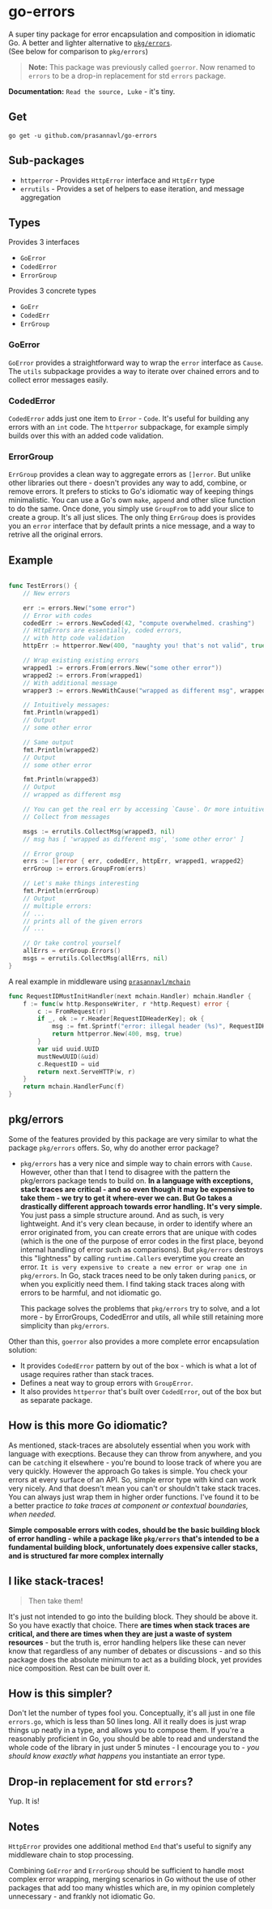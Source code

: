 # go-errors

A super tiny package for error encapsulation and composition in idiomatic Go. A better and lighter alternative to [`pkg/errors`](https://github.com/pkg/errors).  
(See below for comparison to `pkg/errors`)

> **Note:** This package was previously called `goerror`. Now renamed to `errors` to be a drop-in replacement for std `errors` package.

**Documentation:** `Read the source, Luke` - it's tiny.

## Get

`go get -u github.com/prasannavl/go-errors`

## Sub-packages

- `httperror` - Provides `HttpError` interface and `HttpErr` type
- `errutils` - Provides a set of helpers to ease iteration, and message aggregation

## Types

Provides 3 interfaces
- `GoError`
- `CodedError`
- `ErrorGroup`

Provides 3 concrete types
- `GoErr`
- `CodedErr`
- `ErrGroup`

### GoError

`GoError` provides a straightforward way to wrap the `error` interface as `Cause`. The `utils` subpackage provides a way to iterate over chained errors and to collect error messages easily.

### CodedError

`CodedError` adds just one item to `Error` - `Code`. It's useful for building any errors with an `int` code. The `httperror` subpackage, for example simply builds over this with an added code validation.

### ErrorGroup

`ErrGroup` provides a clean way to aggregate errors as `[]error`. But unlike other libraries out there - doesn't provides any way to add, combine, or remove errors. It prefers to sticks to Go's idiomatic way of keeping things minimalistic. You can use a Go's own `make`, `append` and other slice function to do the same. Once done, you simply use `GroupFrom` to add your slice to create a group. It's all just slices. The only thing `ErrGroup` does is provides you an `error` interface that by default prints a nice message, and a way to retrive all the original errors.

## Example

```go

func TestErrors() {
    // New errors

    err := errors.New("some error")
    // Error with codes
    codedErr := errors.NewCoded(42, "compute overwhelmed. crashing")
    // HttpErrors are essentially, coded errors,
    // with http code validation
    httpErr := httperror.New(400, "naughty you! that's not valid", true)

    // Wrap existing existing errors
    wrapped1 := errors.From(errors.New("some other error"))
    wrapped2 := errors.From(wrapped1)
    // With additional message
    wrapper3 := errors.NewWithCause("wrapped as different msg", wrapped2)

    // Intuitively messages:
    fmt.Println(wrapped1)
    // Output 
    // some other error

    // Same output
    fmt.Println(wrapped2)
    // Output
    // some other error

    fmt.Println(wrapped3)
    // Output
    // wrapped as different msg

    // You can get the real err by accessing `Cause`. Or more intuitively,
    // Collect from messages

    msgs := errutils.CollectMsg(wrapped3, nil)
    // msg has [ 'wrapped as different msg', 'some other error' ]

    // Error group
    errs := []error { err, codedErr, httpErr, wrapped1, wrapped2}
    errGroup := errors.GroupFrom(errs)

    // Let's make things interesting
    fmt.Println(errGroup)
    // Output
    // multiple errors:
    // ...
    // prints all of the given errors
    // ...

    // Or take control yourself
    allErrs = errGroup.Errors()
    msgs = errutils.CollectMsg(allErrs, nil)
}
```

A real example in middleware using [`prasannavl/mchain`](https://www.github.com/prasannavl/mchain)

```go
func RequestIDMustInitHandler(next mchain.Handler) mchain.Handler {
	f := func(w http.ResponseWriter, r *http.Request) error {
		c := FromRequest(r)
		if _, ok := r.Header[RequestIDHeaderKey]; ok {
			msg := fmt.Sprintf("error: illegal header (%s)", RequestIDHeaderKey)
			return httperror.New(400, msg, true)
		}
		var uid uuid.UUID
		mustNewUUID(&uid)
		c.RequestID = uid
		return next.ServeHTTP(w, r)
	}
	return mchain.HandlerFunc(f)
}
```

## pkg/errors

Some of the features provided by this package are very similar to what the package `pkg/errors` offers. So, why do another error package?

- `pkg/errors` has a very nice and simple way to chain errors with `Cause`. However, other than that I tend to disagree with the pattern the pkg/errors package tends to build on. **In a language with exceptions, stack traces are critical - and so even though it may be expensive to take them - we try to get it where-ever we can. But Go takes a drastically different approach towards error handling. It's very simple.** You just pass a simple structure around. And as such, is very lightweight. And it's very clean because, in order to identify where an error originated from, you can create errors that are unique with codes (which is the one of the purpose of error codes in the first place, beyond internal handling of error such as comparisons). But `pkg/errors` destroys this "lightness" by calling `runtime.Callers` everytime you create an error. `It is very expensive to create a new error or wrap one in pkg/errors`. In Go, stack traces need to be only taken during `panic`s, or when you explicitly need them. I find taking stack traces along with errors to be harmful, and not idiomatic go.

    This package solves the problems that `pkg/errors` try to solve, and a lot more - by ErrorGroups, CodedError and utils, all while still retaining more simplicity than `pkg/errors`.

Other than this, `goerror` also provides a more complete error encapsulation solution:

- It provides `CodedError` pattern by out of the box - which is what a lot of usage requires rather than stack traces.
- Defines a neat way to group errors with `GroupError`.
- It also provides `httperror` that's built over `CodedError`, out of the box but as separate package.

## How is this more Go idiomatic?

As mentioned, stack-traces are absolutely essential when you work with language with execptions. Because they can throw from anywhere, and you can be `catch`ing it elsewhere - you're bound to loose track of where you are very quickly. However the approach Go takes is simple. You check your errors at every surface of an API. So, simple error type with kind can work very nicely. And that doesn't mean you can't or shouldn't take stack traces. You can always just wrap them in higher order functions. I've found it to be a better practice *to take traces at component or contextual boundaries, when needed.*

**Simple composable errors with codes, should be the basic building block of error handling - while a package like `pkg/errors` that's intended to be a fundamental building block, unfortunately does expensive caller stacks, and is structured far more complex internally** 

## I like stack-traces! 

> Then take them! 

It's just not intended to go into the building block. They should be above it. So you have exactly that choice. There **are times when stack traces are critical, and there are times when they are just a waste of system resources** - but the truth is, error handling helpers like these can never know that regardless of any number of debates or discussions - and so this package does the absolute minimum to act as a building block, yet provides nice composition. Rest can be built over it.

## How is this simpler?

Don't let the number of types fool you. Conceptually, it's all just in one file `errors.go`, which is less than 50 lines long. All it really does is just wrap things up neatly in a type, and allows you to compose them. If you're a reasonably proficient in Go, you should be able to read and understand the whole code of the library in just under 5 minutes - I encourage you to - *you should know exactly what happens* you instantiate an error type.

## Drop-in replacement for std `errors`?

Yup. It is!

## Notes

`HttpError` provides one additional method `End` that's useful to signify any middleware chain to stop processing.

Combining `GoError` and `ErrorGroup` should be sufficient to handle most complex error wrapping, merging scenarios in Go without the use of other packages that add too many whistles which are, in my opinion completely unnecessary - and frankly not idiomatic Go.
